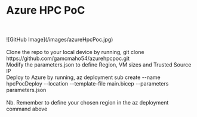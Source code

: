 # Azure HPC PoC
<br>
<br>
![GitHub Image](/images/azureHpcPoc.jpg)
<br>
<br>
Clone the repo to your local device by running, git clone https://github.com/gamcmaho54/azurehpcpoc.git<br>
Modify the parameters.json to define Region, VM sizes and Trusted Source IP<br>
Deploy to Azure by running, az deployment sub create --name hpcPocDeploy --location <region> --template-file main.bicep --parameters parameters.json<br><br>
Nb. Remember to define your chosen region in the az deployment command above
